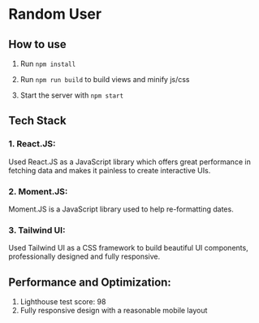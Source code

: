 # Random User

## How to use

1. Run `npm install`

2. Run `npm run build` to build views and minify js/css

3. Start the server with `npm start`

## Tech Stack

### 1. React.JS:

Used React.JS as a JavaScript library which offers great performance in fetching data and makes it painless to create interactive UIs.

### 2. Moment.JS:

Moment.JS is a JavaScript library used to help re-formatting dates.

### 3. Tailwind UI:

Used Tailwind UI as a CSS framework to build beautiful UI components, professionally designed and fully responsive.

## Performance and Optimization:

1. Lighthouse test score: 98
2. Fully responsive design with a reasonable mobile layout
